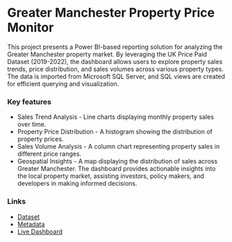 # Greater Manchester Property Price Monitor

This project presents a Power BI-based reporting solution for analyzing the Greater Manchester property market. By leveraging the UK Price Paid Dataset (2019-2022), the dashboard allows users to explore property sales trends, price distribution, and sales volumes across various property types. The data is imported from Microsoft SQL Server, and SQL views are created for efficient querying and visualization. 

### Key features

- Sales Trend Analysis - Line charts displaying monthly property sales over time.
- Property Price Distribution - A histogram showing the distribution of property prices.
- Sales Volume Analysis - A column chart representing property sales in different price ranges.
- Geospatial Insights - A map displaying the distribution of sales across Greater Manchester.
The dashboard provides actionable insights into the local property market, assisting investors, policy makers, and developers in making informed decisions.

### Links
- [Dataset](https://www.gov.uk/government/statistical-data-sets/price-paid-data-downloads) 
- [Metadata](https://www.gov.uk/guidance/about-the-price-paid-data)
- [Live Dashboard](https://app.powerbi.com/groups/me/reports/60f3b8f5-8940-4827-99cb-9a84f7535960/ReportSection?experience=power-bi) 
